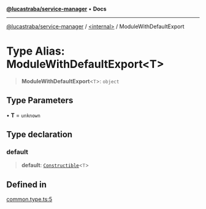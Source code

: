 [**@lucastraba/service-manager**](../../README.md) • **Docs**

---

[@lucastraba/service-manager](../../globals.md) / [\<internal\>](../README.md) / ModuleWithDefaultExport

# Type Alias: ModuleWithDefaultExport\<T\>

> **ModuleWithDefaultExport**\<`T`\>: `object`

## Type Parameters

• **T** = `unknown`

## Type declaration

### default

> **default**: [`Constructible`](Constructible.md)\<`T`\>

## Defined in

[common.type.ts:5](https://github.com/lucastraba/service-manager/blob/1f568d8fa4f03055a4ed0e484704c9985f8f7f13/src/common.type.ts#L5)
